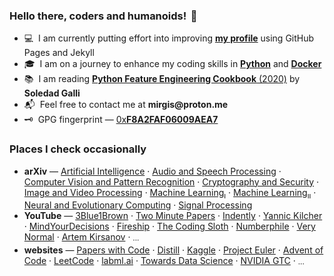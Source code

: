 <!-- A source code for my brief GitHub profile -->
<!-- by mirgis ‹github.com/mirgis› -->
<!-- on 2023-09-17 -->

### Hello there, coders and humanoids! <span title="Yes, I'm waving at YOU!">&thinsp;👋</span>
- 💻 &nbsp;I am currently putting effort into improving [**my profile**](https://github.com/mirgis) using GitHub Pages and Jekyll
- 🎓 &nbsp;I am on a journey to enhance my coding skills in [**Python**](https://www.python.org/) and [**Docker**](https://www.docker.com/)
- 📚 &nbsp;I am reading [**Python Feature Engineering Cookbook** (2020)](https://www.amazon.com/Python-Feature-Engineering-Cookbook-transforming/dp/1789806313) by **Soledad Galli**
- 📬 &nbsp;Feel free to contact me at **&#x6d;&#x69;&#x72;&#x67;&#x69;&#x73;&#x40;&#x70;&#x72;&#x6f;&#x74;&#x6f;&#x6e;&#x2e;&#x6d;&#x65;**
- 🗝️ &nbsp;GPG fingerprint — [0x**F8A2FAF06009AEA7**](https://keys.openpgp.org/search?q=F8A2FAF06009AEA7)

### Places I check occasionally
- **arXiv** — [Artificial Intelligence](https://arxiv.org/list/cs.AI/recent) · [Audio and Speech Processing](https://arxiv.org/list/eess.AS/recent) · [Computer Vision and Pattern Recognition](https://arxiv.org/list/cs.CV/recent) · [Cryptography and Security](https://arxiv.org/list/cs.CR/recent) · [Image and Video Processing](https://arxiv.org/list/eess.IV/recent) · [Machine Learning<sub>ı</sub>](https://arxiv.org/list/cs.LG/recent) · [Machine Learning<sub>ıı</sub>](https://arxiv.org/list/stat.ML/recent) · [Neural and Evolutionary Computing](https://arxiv.org/list/cs.NE/recent) · [Signal Processing](https://arxiv.org/list/eess.SP/recent)
- **YouTube** — [3Blue1Brown](https://www.youtube.com/@3blue1brown) · [Two Minute Papers](https://www.youtube.com/@TwoMinutePapers) · [Indently](https://www.youtube.com/@Indently) · [Yannic Kilcher](https://www.youtube.com/@YannicKilcher) · [MindYourDecisions](https://www.youtube.com/@MindYourDecisions) · [Fireship](https://www.youtube.com/@Fireship) · [The Coding Sloth](https://www.youtube.com/@TheCodingSloth) · [Numberphile](https://www.youtube.com/@numberphile) · [Very Normal](https://www.youtube.com/@very-normal) · [Artem Kirsanov](https://www.youtube.com/@ArtemKirsanov) · <sub>···</sub>
- **websites** — [Papers with Code](https://paperswithcode.com/) · [Distill](https://distill.pub/) · [Kaggle](https://www.kaggle.com/) · [Project Euler](https://projecteuler.net/) · [Advent of Code](https://adventofcode.com/) · [LeetCode](https://leetcode.com/) · [labml.ai](https://nn.labml.ai/) · [Towards Data Science](https://towardsdatascience.com/category/artificial-intelligence/) · [NVIDIA GTC](https://www.nvidia.com/gtc/) · <sub>···</sub>
